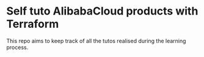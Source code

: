 # Self tuto AlibabaCloud products with Terraform

This repo aims to keep track of all the tutos realised during the learning process.
